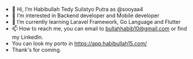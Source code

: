 - 👋 Hi, I’m Habibullah Tedy Sulistyo Putra as @sooyaa4 
- 👀 I’m interested in Backend developer and Mobile developer
- 🌱 I’m currently learning Laravel Framework, Go Language and Flutter 
- 📫 How to reach me, you can email to bullahhabib10@gmail.com or find my LinkedIn.
- You can look my porto in https://app.habibullah15.com/
- Thank's for coming.

<!---
sooyaa4/sooyaa4 is a ✨ special ✨ repository because its `README.md` (this file) appears on your GitHub profile.
You can click the Preview link to take a look at your changes.
--->
